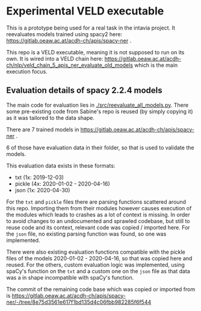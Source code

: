 # Experimental VELD executable

This is a prototype being used for a real task in the intavia project. It reevaluates models 
trained using spacy2 here: https://gitlab.oeaw.ac.at/acdh-ch/apis/spacy-ner .

This repo is a VELD executable, meaning it is not supposed to run on its own. It is wired into a
VELD chain here: https://gitlab.oeaw.ac.at/acdh-ch/nlp/veld_chain_5_apis_ner_evaluate_old_models
which is the main execution focus. 

## Evaluation details of spacy 2.2.4 models

The main code for evaluation lies in
[./src/reevaluate_all_models.py](./src/reevaluate_all_models.py). There some pre-existing code from
Sabine's repo is reused (by simply copying it) as it was tailored to the data shape.

There are 7 trained models in https://gitlab.oeaw.ac.at/acdh-ch/apis/spacy-ner .

6 of those have evaluation data in their folder, so that is used to validate the models.

This evaluation data exists in these formats:
- txt (1x: 2019-12-03)
- pickle (4x: 2020-01-02 - 2020-04-16)
- json (1x: 2020-04-30)

For the `txt` and `pickle` files there are parsing functions scattered around this repo. Importing
them from their modules however causes execution of the modules which leads to crashes as a lot of
context is missing. In order to avoid changes to an undocumented and sprawled codebase, but still
to reuse code and its context, relevant code was copied / imported here. For the `json` file, no
existing parsing function was found, so one was implemented.

There were also existing evaluation functions compatible with the pickle files of the models
2020-01-02 - 2020-04-16, so that was copied here and reused. For the others, custom evaluation
logic was implemented, using spaCy's function on the `txt` and a custom one on the `json` file as
that data was a in shape incompatible with spaCy's function.

The commit of the remaining code base which was copied or imported from is https://gitlab.oeaw.ac.at/acdh-ch/apis/spacy-ner/-/tree/8e75d3561e617f1bd135d4c06fbb982285f6f544


